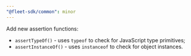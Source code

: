 ```yaml
---
"@fleet-sdk/common": minor
---
```


Add new assertion functions:
- `assertTypeOf()` - uses `typeof` to check for JavaScript type primitives;
- `assertInstanceOf()` - uses `instanceof` to check for object instances.
